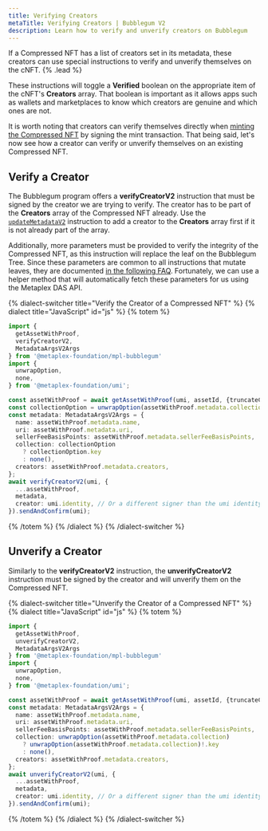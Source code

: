 ```yaml
---
title: Verifying Creators
metaTitle: Verifying Creators | Bubblegum V2
description: Learn how to verify and unverify creators on Bubblegum
---
```


If a Compressed NFT has a list of creators set in its metadata, these creators can use special instructions to verify and unverify themselves on the cNFT. {% .lead %}

These instructions will toggle a **Verified** boolean on the appropriate item of the cNFT's **Creators** array. That boolean is important as it allows apps such as wallets and marketplaces to know which creators are genuine and which ones are not.

It is worth noting that creators can verify themselves directly when [minting the Compressed NFT](/bubblegum-v2/mint-cnfts) by signing the mint transaction. That being said, let's now see how a creator can verify or unverify themselves on an existing Compressed NFT.

## Verify a Creator

The Bubblegum program offers a **verifyCreatorV2** instruction that must be signed by the creator we are trying to verify. The creator has to be part of the **Creators** array of the Compressed NFT already. Use the [`updateMetadataV2`](/bubblegum-v2/update-cnfts) instruction to add a creator to the **Creators** array first if it is not already part of the array.

Additionally, more parameters must be provided to verify the integrity of the Compressed NFT, as this instruction will replace the leaf on the Bubblegum Tree. Since these parameters are common to all instructions that mutate leaves, they are documented [in the following FAQ](/bubblegum-v2/faq#replace-leaf-instruction-arguments). Fortunately, we can use a helper method that will automatically fetch these parameters for us using the Metaplex DAS API.

{% dialect-switcher title="Verify the Creator of a Compressed NFT" %}
{% dialect title="JavaScript" id="js" %}
{% totem %}

```ts
import {
  getAssetWithProof,
  verifyCreatorV2,
  MetadataArgsV2Args
} from '@metaplex-foundation/mpl-bubblegum'
import {
  unwrapOption,
  none,
} from '@metaplex-foundation/umi';

const assetWithProof = await getAssetWithProof(umi, assetId, {truncateCanopy: true});
const collectionOption = unwrapOption(assetWithProof.metadata.collection);
const metadata: MetadataArgsV2Args = {
  name: assetWithProof.metadata.name,
  uri: assetWithProof.metadata.uri,
  sellerFeeBasisPoints: assetWithProof.metadata.sellerFeeBasisPoints,
  collection: collectionOption
    ? collectionOption.key
    : none(),
  creators: assetWithProof.metadata.creators,
};
await verifyCreatorV2(umi, {
  ...assetWithProof,
  metadata,
  creator: umi.identity, // Or a different signer than the umi identity
}).sendAndConfirm(umi);
```

{% /totem %}
{% /dialect %}
{% /dialect-switcher %}

## Unverify a Creator

Similarly to the **verifyCreatorV2** instruction, the **unverifyCreatorV2** instruction must be signed by the creator and will unverify them on the Compressed NFT.

{% dialect-switcher title="Unverify the Creator of a Compressed NFT" %}
{% dialect title="JavaScript" id="js" %}
{% totem %}

```ts
import {
  getAssetWithProof,
  unverifyCreatorV2,
  MetadataArgsV2Args
} from '@metaplex-foundation/mpl-bubblegum'
import {
  unwrapOption,
  none,
} from '@metaplex-foundation/umi';

const assetWithProof = await getAssetWithProof(umi, assetId, {truncateCanopy: true});
const metadata: MetadataArgsV2Args = {
  name: assetWithProof.metadata.name,
  uri: assetWithProof.metadata.uri,
  sellerFeeBasisPoints: assetWithProof.metadata.sellerFeeBasisPoints,
  collection: unwrapOption(assetWithProof.metadata.collection)
    ? unwrapOption(assetWithProof.metadata.collection)!.key
    : none(),
  creators: assetWithProof.metadata.creators,
};
await unverifyCreatorV2(umi, {
  ...assetWithProof,
  metadata,
  creator: umi.identity, // Or a different signer than the umi identity
}).sendAndConfirm(umi);
```

{% /totem %}
{% /dialect %}
{% /dialect-switcher %}
